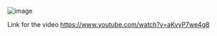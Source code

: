 ![image](https://user-images.githubusercontent.com/33320326/48985542-31615300-f111-11e8-8a41-48669e10dc78.JPG)

Link for the video https://www.youtube.com/watch?v=aKvyP7we4g8
